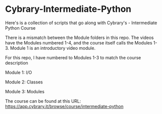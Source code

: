 # Cybrary-Intermediate-Python
Here's is a collection of scripts that go along with Cybrary's - Intermediate Python Course

There is a mismatch between the Module folders in this repo. The videos have the Modules numbered 1-4, and the course itself calls the Modules 1-3. Module 1 is an introductory video module.

For this repo, I have numbered to Modules 1-3 to match the course description

Module 1: I/O

Module 2: Classes

Module 3: Modules

The course can be found at this URL: https://app.cybrary.it/browse/course/intermediate-python
